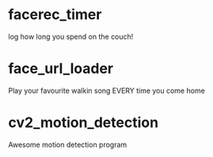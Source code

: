 # facerec_timer
log how long you spend on the couch!

# face_url_loader
Play your favourite walkin song EVERY time you come home

# cv2_motion_detection
Awesome motion detection program